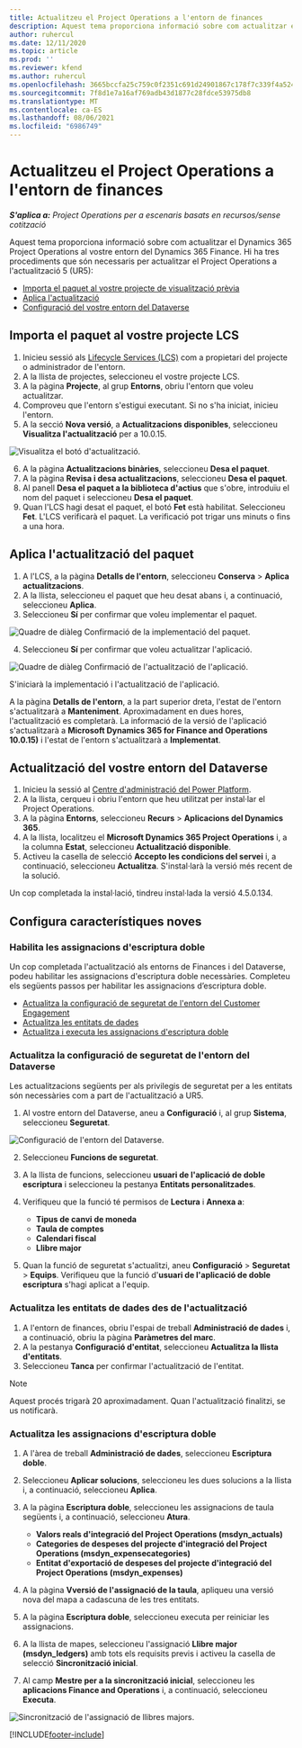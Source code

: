 ```yaml
---
title: Actualitzeu el Project Operations a l'entorn de finances
description: Aquest tema proporciona informació sobre com actualitzar el Project Operations al vostre entorn del Dynamics 365 Finance.
author: ruhercul
ms.date: 12/11/2020
ms.topic: article
ms.prod: ''
ms.reviewer: kfend
ms.author: ruhercul
ms.openlocfilehash: 3665bccfa25c759c0f2351c691d24901867c178f7c339f4a524856842666aec5
ms.sourcegitcommit: 7f8d1e7a16af769adb43d1877c28fdce53975db8
ms.translationtype: MT
ms.contentlocale: ca-ES
ms.lasthandoff: 08/06/2021
ms.locfileid: "6986749"
---
```

# <a name="update-project-operations-in-your-finance-environment"></a>Actualitzeu el Project Operations a l'entorn de finances

_**S'aplica a:** Project Operations per a escenaris basats en recursos/sense cotització_


Aquest tema proporciona informació sobre com actualitzar el Dynamics 365 Project Operations al vostre entorn del Dynamics 365 Finance. Hi ha tres procediments que són necessaris per actualitzar el Project Operations a l'actualització 5 (UR5):

- [Importa el paquet al vostre projecte de visualització prèvia](#import)
- [Aplica l'actualització](#apply)
- [Configuració del vostre entorn del Dataverse](#update)

## <a name="import-the-package-into-your-lcs-project"></a><a name="import"></a>Importa el paquet al vostre projecte LCS

1. Inicieu sessió als [Lifecycle Services (LCS)](https://lcs.dynamics.com/) com a propietari del projecte o administrador de l'entorn.
2. A la llista de projectes, seleccioneu el vostre projecte LCS.
3. A la pàgina **Projecte**, al grup **Entorns**, obriu l'entorn que voleu actualitzar.
4. Comproveu que l'entorn s'estigui executant. Si no s'ha iniciat, inicieu l'entorn.
5. A la secció **Nova versió**, a **Actualitzacions disponibles**, seleccioneu **Visualitza l'actualització** per a 10.0.15.

![Visualitza el botó d'actualització.](media/view-update.png)

6. A la pàgina **Actualitzacions binàries**, seleccioneu **Desa el paquet**.
7. A la pàgina **Revisa i desa actualitzacions**, seleccioneu **Desa el paquet**.
8. Al panell **Desa el paquet a la biblioteca d'actius** que s'obre, introduïu el nom del paquet i seleccioneu **Desa el paquet**.
9. Quan l'LCS hagi desat el paquet, el botó **Fet** està habilitat. Seleccioneu **Fet**. L'LCS verificarà el paquet. La verificació pot trigar uns minuts o fins a una hora.


## <a name="apply-the-package-update"></a><a name="apply"></a>Aplica l'actualització del paquet

1. A l'LCS, a la pàgina **Detalls de l'entorn**, seleccioneu **Conserva** > **Aplica actualitzacions**.
2. A la llista, seleccioneu el paquet que heu desat abans i, a continuació, seleccioneu **Aplica**.
3. Seleccioneu **Sí** per confirmar que voleu implementar el paquet.

![Quadre de diàleg Confirmació de la implementació del paquet.](media/confirm-package-deployment.png)

4. Seleccioneu **Sí** per confirmar que voleu actualitzar l'aplicació.

![Quadre de diàleg Confirmació de l'actualització de l'aplicació.](media/confirm-application-update.png)

S'iniciarà la implementació i l'actualització de l'aplicació. 

A la pàgina **Detalls de l'entorn**, a la part superior dreta, l'estat de l'entorn s'actualitzarà a **Manteniment**. Aproximadament en dues hores, l'actualització es completarà. La informació de la versió de l'aplicació s'actualitzarà a **Microsoft Dynamics 365 for Finance and Operations 10.0.15)** i l'estat de l'entorn s'actualitzarà a **Implementat**.


## <a name="update-your-dataverse-environment"></a><a name="update"></a>Actualització del vostre entorn del Dataverse

1. Inicieu la sessió al [Centre d'administració del Power Platform](https://admin.powerplatform.com/).
2. A la llista, cerqueu i obriu l'entorn que heu utilitzat per instal·lar el Project Operations.
3. A la pàgina **Entorns**, seleccioneu **Recurs** > **Aplicacions del Dynamics 365**.
4. A la llista, localitzeu el **Microsoft Dynamics 365 Project Operations** i, a la columna **Estat**, seleccioneu **Actualització disponible**.
5. Activeu la casella de selecció **Accepto les condicions del servei** i, a continuació, seleccioneu **Actualitza**. S'instal·larà la versió més recent de la solució.

Un cop completada la instal·lació, tindreu instal·lada la versió 4.5.0.134.

## <a name="configure-new-features"></a>Configura característiques noves

### <a name="enable-dual-write-mapping"></a>Habilita les assignacions d'escriptura doble

Un cop completada l'actualització als entorns de Finances i del Dataverse, podeu habilitar les assignacions d'escriptura doble necessàries. Completeu els següents passos per habilitar les assignacions d’escriptura doble.

- [Actualitza la configuració de seguretat de l'entorn del Customer Engagement](#security)
- [Actualitza les entitats de dades](#refresh)
- [Actualitza i executa les assignacions d'escriptura doble](#run)

### <a name="update-security-settings-on-the-dataverse-environment"></a><a name="security"></a>Actualitza la configuració de seguretat de l'entorn del Dataverse

Les actualitzacions següents per als privilegis de seguretat per a les entitats són necessàries com a part de l'actualització a UR5.

1. Al vostre entorn del Dataverse, aneu a **Configuració** i, al grup **Sistema**, seleccioneu **Seguretat**.

![Configuració de l'entorn del Dataverse.](media/Picture21.png)

2. Seleccioneu **Funcions de seguretat**.
3. A la llista de funcions, seleccioneu **usuari de l'aplicació de doble escriptura** i seleccioneu la pestanya **Entitats personalitzades**. 
4. Verifiqueu que la funció té permisos de **Lectura** i **Annexa a**:

      - **Tipus de canvi de moneda**
      - **Taula de comptes** 
      - **Calendari fiscal** 
      - **Llibre major**

5. Quan la funció de seguretat s'actualitzi, aneu **Configuració** > **Seguretat** > **Equips**. Verifiqueu que la funció d'**usuari de l'aplicació de doble escriptura** s'hagi aplicat a l'equip. 

### <a name="refresh-data-entities-from-the-update"></a><a name="refresh"></a>Actualitza les entitats de dades des de l'actualització

1. A l'entorn de finances, obriu l'espai de treball **Administració de dades** i, a continuació, obriu la pàgina **Paràmetres del marc**.
2. A la pestanya **Configuració d'entitat**, seleccioneu **Actualitza la llista d'entitats**.
3. Seleccioneu **Tanca** per confirmar l'actualització de l'entitat.

 > [!NOTE]
 > Aquest procés trigarà 20 aproximadament. Quan l'actualització finalitzi, se us notificarà.

### <a name="update-dual-write-mappings"></a><a name="run"></a>Actualitza les assignacions d'escriptura doble

1. A l'àrea de treball **Administració de dades**, seleccioneu **Escriptura doble**.
2. Seleccioneu **Aplicar solucions**, seleccioneu les dues solucions a la llista i, a continuació, seleccioneu **Aplica**.
3. A la pàgina **Escriptura doble**, seleccioneu les assignacions de taula següents i, a continuació, seleccioneu **Atura**.

    - **Valors reals d'integració del Project Operations (msdyn_actuals)**
    - **Categories de despeses del projecte d'integració del Project Operations (msdyn_expensecategories)**
    - **Entitat d'exportació de despeses del projecte d'integració del Project Operations (msdyn_expenses)**

4. A la pàgina **Vversió de l'assignació de la taula**, apliqueu una versió nova del mapa a cadascuna de les tres entitats.
5. A la pàgina **Escriptura doble**, seleccioneu executa per reiniciar les assignacions.
6. A la llista de mapes, seleccioneu l'assignació **Llibre major (msdyn_ledgers)** amb tots els requisits previs i activeu la casella de selecció **Sincronització inicial**. 
7. Al camp **Mestre per a la sincronització inicial**, seleccioneu les **aplicacions Finance and Operations** i, a continuació, seleccioneu **Executa**.
 
 ![Sincronització de l'assignació de llibres majors.](media/DW6.png)
 


[!INCLUDE[footer-include](../includes/footer-banner.md)]